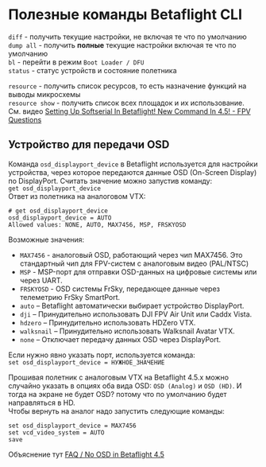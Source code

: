 # Полезные команды Betaflight CLI
`diff` - получить текущие настройки, не включая те что по умолчанию  
`dump all` - получить **полные** текущие настройки включая те что по умолчанию  
`bl` - перейти в режим `Boot Loader / DFU`  
`status` - статус устройств и состояние полетника

`resource` - получить список ресурсов, то есть назначение функций на выводы микросхемы  
`resource show` - получить список всех площадок и их использование. См. видео [Setting Up Softserial In Betaflight! New Command In 4.5! - FPV Questions](https://www.youtube.com/watch?v=Yx27d-7zNJY)  

## Устройство для передачи OSD
Команда `osd_displayport_device` в Betaflight используется для настройки устройства, через которое передаются данные OSD (On-Screen Display) по DisplayPort. 
Считать значение можно запустив команду:  
`get osd_displayport_device`  
Ответ из полетника на аналоговом VTX:  
```
# get osd_displayport_device
osd_displayport_device = AUTO
Allowed values: NONE, AUTO, MAX7456, MSP, FRSKYOSD
```

Возможные значения:   
- `MAX7456` - аналоговый OSD, работающий через чип MAX7456. Это стандартный чип для FPV-систем с аналоговым видео (PAL/NTSC)    
- `MSP` - MSP-порт для отправки OSD-данных на цифровые системы или через UART.   
- `FRSKYOSD` - OSD системы FrSky, передающее данные через телеметрию FrSky SmartPort.  
- `auto` – Betaflight автоматически выбирает устройство DisplayPort.  
- `dji` – Принудительно использовать DJI FPV Air Unit или Caddx Vista.  
- `hdzero` – Принудительно использовать HDZero VTX.  
- `walksnail` – Принудительно использовать Walksnail Avatar VTX.  
- `none` – Отключает передачу данных OSD через DisplayPort.  

Если нужно явно указать порт, используется команда:  
`set osd_displayport_device = НУЖНОЕ_ЗНАЧЕНИЕ`

Прошивая полетник с аналоговым VTX на Betaflight 4.5.x можно случайно указать в опциях оба вида OSD: `OSD (Analog)` и `OSD (HD)`. И тогда на экране не будет OSD? потому что по умолчанию будет направляться в HD.  
Чтобы вернуть на аналог надо запустить следующие команды:
```
set osd_displayport_device = MAX7456
set vcd_video_system = AUTO
save
```
Объяснение тут [FAQ / No OSD in Betaflight 4.5](https://hackmd.io/@nerdCopter/r1JbnG0Q0)  
